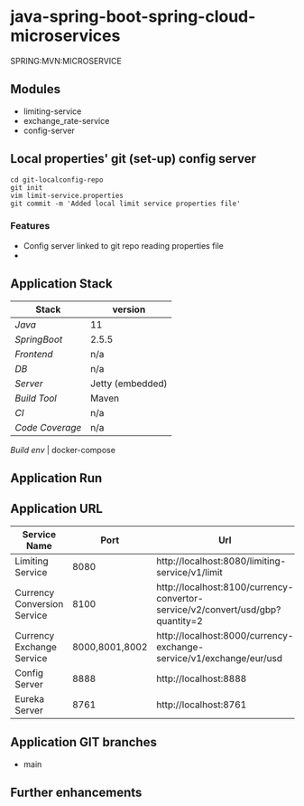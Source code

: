 # java-spring-boot-spring-cloud-microservices
SPRING:MVN:MICROSERVICE

## Modules 
- limiting-service
- exchange_rate-service  
- config-server

## Local properties' git (set-up) config server
``` 
cd git-localconfig-repo
git init 
vim limit-service.properties
git commit -m 'Added local limit service properties file'
```

### Features
- Config server linked to git repo reading properties file
- 


## 

## Application Stack

Stack  | version |
--- | --- |  
*Java* | 11
*SpringBoot* |  2.5.5
*Frontend* | n/a
*DB* | n/a
*Server* | Jetty (embedded)
*Build Tool* | Maven
*CI* | n/a
*Code Coverage* | n/a

*Build env* | docker-compose

## Application Run

## Application URL
Service Name | Port | Url | Supporting Url
--- | --- | --- |--- |
Limiting Service | 8080 | http://localhost:8080/limiting-service/v1/limit |
Currency Conversion Service | 8100 | http://localhost:8100/currency-convertor-service/v2/convert/usd/gbp?quantity=2 | http://localhost:8100/currency-convertor-service/v1/convert/usd/gbp?quantity=2
Currency Exchange Service | 8000,8001,8002 | http://localhost:8000/currency-exchange-service/v1/exchange/eur/usd | http://localhost:8000/h2-console/
Config Server | 8888 | http://localhost:8888 | http://localhost:8888/limit-service/default
Eureka Server | 8761 | http://localhost:8761 | 

## Application GIT branches
- main

## Further enhancements 